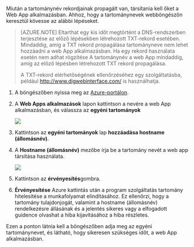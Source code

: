 Miután a tartománynév rekordjainak propagált van, társítania kell őket a Web App alkalmazásban. Ahhoz, hogy a tartománynevek webböngészőn keresztül kövesse az alábbi lépéseket.

> [AZURE.NOTE] Eltarthat egy kis időt megtörtént a DNS-rendszerben terjesztése az előző lépésekben létrehozott TXT-rekord esetében. Mindaddig, amíg a TXT rekord propagálása tartományneve nem lehet hozzáadni a web App alkalmazásban. Ha egy rekord használata esetén nem adhat rögzítése A tartománynév a web App mindaddig, amíg az előző lépésben létrehozott TXT rekord propagálása.
>
> A TXT-rekord elérhetőségének ellenőrzéséhez egy szolgáltatásba, például <a href="http://www.digwebinterface.com/">http://www.digwebinterface.com/</a> is használhatja.

1. A böngészőben nyissa meg az [Azure-portálon](https://portal.azure.com).

2. A **Web Apps alkalmazások** lapon kattintson a nevére a web App alkalmazásban, és válassza az **egyéni tartományok**

    ![](./media/custom-dns-web-site/dncmntask-cname-6.png)

3. Kattintson az **egyéni tartományok** lap **hozzáadása hostname (állomásnév)**.
    
4. A **Hostname (állomásnév)** mezőbe írja be a tartomány nevét a web app társítása használata.

    ![](./media/custom-dns-web-site/add-custom-domain.png)

6.  Kattintson az **érvényesítés**gombra.

7.  **Érvényesítése** Azure kattintás után a program szolgáltatás tartomány hitelesítése a munkafolyamat elindításához. Ez ellenőrzi, hogy a tartomány tulajdonjogát, valamint a hostname (állomásnév) rendelkezésre állásának és a jelentés sikeres vagy a elfogadott guidence olvashat a hiba kijavításához a hiba részletes.    

Ezen a ponton látnia kell a böngészőben adja meg az egyéni tartománynevet, és látható, hogy sikeresen szükséges időt, a web App alkalmazásban.

